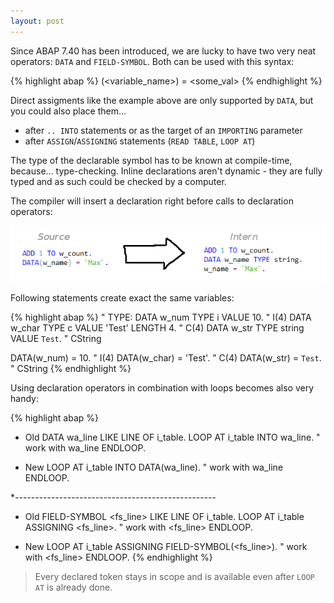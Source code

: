```yaml
---
layout: post
---
```


Since ABAP 7.40 has been introduced, we are lucky to have two very neat operators: `DATA` and `FIELD-SYMBOL`. Both can be used with this syntax:

{% highlight abap %}
<operator>(<variable_name>) = <some_val>
{% endhighlight %}                                            

Direct assigments like the example above are only supported by `DATA`, but you could also place them...

 - after `.. INTO` statements or as the target of an `IMPORTING` parameter
 - after `ASSIGN`/`ASSIGNING` statements (`READ TABLE`, `LOOP AT`)

The type of the declarable symbol has to be known at compile-time, because... type-checking. Inline declarations aren't dynamic - they are fully typed and as such could be checked by a computer.

The compiler will insert a declaration right before calls to declaration operators:

![insert](/img/assets/insert.png)

Following statements create exact the same variables:

{% highlight abap %}
" TYPE:
DATA w_num  TYPE i VALUE 10.                " I(4)
DATA w_char TYPE c VALUE 'Test' LENGTH 4.   " C(4)
DATA w_str  TYPE string VALUE `Test`.       " CString

DATA(w_num)     = 10.                       " I(4)
DATA(w_char)    = 'Test'.                   " C(4)
DATA(w_str)     = `Test`.                   " CString
{% endhighlight %}

Using declaration operators in combination with loops becomes also very handy:

{% highlight abap %}
* Old
DATA wa_line LIKE LINE OF i_table.
LOOP AT i_table INTO wa_line.
    " work with wa_line
ENDLOOP.

* New
LOOP AT i_table INTO DATA(wa_line).
    " work with wa_line
ENDLOOP.

*--------------------------------------------------

* Old
FIELD-SYMBOL <fs_line> LIKE LINE OF i_table.
LOOP AT i_table ASSIGNING <fs_line>.
    " work with <fs_line>
ENDLOOP.

* New
LOOP AT i_table ASSIGNING FIELD-SYMBOL(<fs_line>).
    " work with <fs_line>
ENDLOOP.
{% endhighlight %}

> Every declared token stays in scope and is available even after `LOOP AT` is already done.

